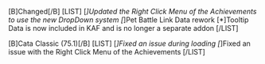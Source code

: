 [B]Changed[/B]
[LIST]
[*]Updated the Right Click Menu of the Achievements to use the new DropDown system
[*]Pet Battle Link Data rework
[*]Tooltip Data is now included in KAF and is no longer a separate addon
[/LIST]

[B]Cata Classic (75.1)[/B]
[LIST]
[*]Fixed an issue during loading
[*]Fixed an issue with the Right Click Menu of the Achievements
[/LIST]